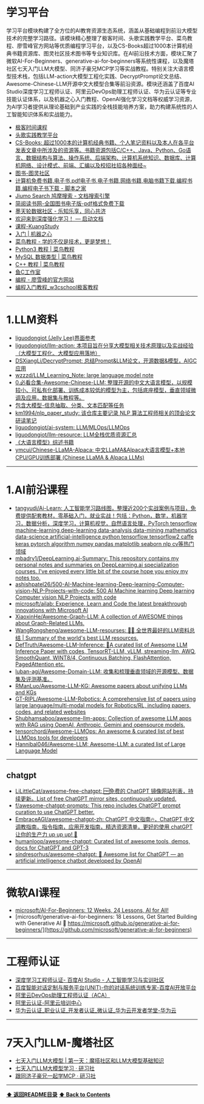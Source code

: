 # 学习平台

学习平台模块构建了全方位的AI教育资源生态系统，涵盖从基础编程到前沿大模型技术的完整学习路径。该模块精心整理了极客时间、头歌实践教学平台、菜鸟教程、廖雪峰官方网站等优质编程学习平台，以及CS-Books超过1000本计算机经典书籍资源库、图灵社区技术图书等专业知识库。在AI前沿技术方面，模块汇聚了微软AI-For-Beginners、generative-ai-for-beginners等系统性课程，以及魔塔社区七天入门LLM大模型、同济子豪兄MCP学习等实战教程。特别关注大语言模型技术栈，包括LLM-action大模型工程化实践、DecryptPrompt论文总结、Awesome-Chinese-LLM开源中文大模型合集等前沿资源。模块还涵盖了百度AI Studio深度学习工程师认证、阿里云DevOps助理工程师认证、华为云认证等专业技能认证体系，以及机器之心入门教程、OpenAI强化学习文档等权威学习资源，为AI学习者提供从理论基础到产业实践的全栈技能培养方案，助力构建系统性的人工智能知识体系和实战能力。

- [极客时间课程](https://www.kdocs.cn/l/cm88MmbmGS5Y)
- [头歌实践教学平台](https://www.educoder.net/)
- [CS-Books: 超过1000本的计算机经典书籍、个人笔记资料以及本人在各平台发表文章中所涉及的资源等。书籍资源包括C/C++、Java、Python、Go语言、数据结构与算法、操作系统、后端架构、计算机系统知识、数据库、计算机网络、设计模式、前端、汇编以及校招社招各种面经~](https://gitee.com/dingding962285595/CS-Books)
- [图书-图灵社区](https://www.ituring.com.cn/book)
- [计算机免费书籍,电子书,pdf电子书,电子书籍,网络书籍,电脑书籍下载,编程书籍,编程电子书下载 - 脚本之家](https://www.jb51.net/books/)
- [Jiumo Search 鸠摩搜索 - 文档搜索引擎](https://www.jiumodiary.com/)
- [简阅读书网-全国图书电子版-pdf格式免费下载](http://www.newbook8.com/)
- [墨天轮数据社区 - 乐知乐享，同心共济](https://www.modb.pro/)
- [欢迎来到深度强化学习！ — 启动文档](https://spinningup.openai.com/en/latest/index.html)
- [课程-KuangStudy](https://www.kuangstudy.com/course)
- [入门 | 机器之心](https://www.jiqizhixin.com/categories/basic)
- [菜鸟教程 - 学的不仅是技术，更是梦想！](https://www.runoob.com/)
- [Python3 教程 | 菜鸟教程](https://www.runoob.com/python3/python3-tutorial.html)
- [MySQL 数据类型 | 菜鸟教程](https://www.runoob.com/mysql/mysql-data-types.html)
- [C++ 教程 | 菜鸟教程](https://www.runoob.com/cplusplus/cpp-tutorial.html)
- [鱼C工作室](https://fishc.com.cn/forum.php)
- [编程 - 廖雪峰的官方网站](https://www.liaoxuefeng.com/category/895882450960192)
- [编程入门教程_w3cschool极客教程](https://www.w3cschool.cn/tutorial)

------------------------------------------------------------


# 1.LLM资料

- [liguodongiot (Jelly Lee)界面参考](https://github.com/liguodongiot)
- [liguodongiot/llm-action: 本项目旨在分享大模型相关技术原理以及实战经验（大模型工程化、大模型应用落地）](https://github.com/liguodongiot/llm-action)
- [DSXiangLi/DecryptPrompt: 总结Prompt&LLM论文，开源数据&模型，AIGC应用](https://github.com/DSXiangLi/DecryptPrompt)
- [wzzzd/LLM_Learning_Note: large language model note](https://github.com/wzzzd/LLM_Learning_Note?tab=readme-ov-file)
- [0.必看合集-Awesome-Chinese-LLM: 整理开源的中文大语言模型，以规模较小、可私有化部署、训练成本较低的模型为主，包括底座模型，垂直领域微调及应用，数据集与教程等。](https://github.com/HqWu-HITCS/Awesome-Chinese-LLM)
- [包含大模型-信息抽取、分类、文本匹配等任务](https://github.com/HarderThenHarder/transformers_tasks/tree/main)
- [km1994/nlp_paper_study: 该仓库主要记录 NLP 算法工程师相关的顶会论文研读笔记](https://github.com/km1994/nlp_paper_study)
- [liguodongiot/ai-system: LLM/MLOps/LLMOps](https://github.com/liguodongiot/ai-system)
- [liguodongiot/llm-resource: LLM全栈优质资源汇总](https://github.com/liguodongiot/llm-resource)
- [《大语言模型》综述书籍](https://github.com/LLMBook-zh/LLMBook-zh.github.io)
- [ymcui/Chinese-LLaMA-Alpaca: 中文LLaMA&Alpaca大语言模型+本地CPU/GPU训练部署 (Chinese LLaMA & Alpaca LLMs)](https://github.com/ymcui/Chinese-LLaMA-Alpaca#%E5%90%88%E5%B9%B6%E6%A8%A1%E5%9E%8B)

------------------------------------------------------------


# 1.AI前沿课程

- [tangyudi/Ai-Learn: 人工智能学习路线图，整理近200个实战案例与项目，免费提供配套教材，零基础入门，就业实战！包括：Python，数学，机器学习，数据分析，深度学习，计算机视觉，自然语言处理，PyTorch tensorflow machine-learning,deep-learning data-analysis data-mining mathematics data-science artificial-intelligence python tensorflow tensorflow2 caffe keras pytorch algorithm numpy pandas matplotlib seaborn nlp cv等热门领域](https://github.com/tangyudi/Ai-Learn)
- [mbadry1/DeepLearning.ai-Summary: This repository contains my personal notes and summaries on DeepLearning.ai specialization courses. I've enjoyed every little bit of the course hope you enjoy my notes too.](https://github.com/mbadry1/DeepLearning.ai-Summary)
- [ashishpatel26/500-AI-Machine-learning-Deep-learning-Computer-vision-NLP-Projects-with-code: 500 AI Machine learning Deep learning Computer vision NLP Projects with code](https://github.com/ashishpatel26/500-AI-Machine-learning-Deep-learning-Computer-vision-NLP-Projects-with-code)
- [microsoft/ailab: Experience, Learn and Code the latest breakthrough innovations with Microsoft AI](https://github.com/microsoft/ailab)
- [XiaoxinHe/Awesome-Graph-LLM: A collection of AWESOME things about Graph-Related LLMs.](https://github.com/XiaoxinHe/Awesome-Graph-LLM)
- [WangRongsheng/awesome-LLM-resourses: 🧑‍🚀 全世界最好的LLM资料总结 | Summary of the world's best LLM resources.](https://github.com/WangRongsheng/awesome-LLM-resourses)
- [DefTruth/Awesome-LLM-Inference: 📖A curated list of Awesome LLM Inference Paper with codes, TensorRT-LLM, vLLM, streaming-llm, AWQ, SmoothQuant, WINT8/4, Continuous Batching, FlashAttention, PagedAttention etc.](https://github.com/DefTruth/Awesome-LLM-Inference)
- [luban-agi/Awesome-Domain-LLM: 收集和梳理垂直领域的开源模型、数据集及评测基准。](https://github.com/luban-agi/Awesome-Domain-LLM)
- [RManLuo/Awesome-LLM-KG: Awesome papers about unifying LLMs and KGs](https://github.com/RManLuo/Awesome-LLM-KG)
- [GT-RIPL/Awesome-LLM-Robotics: A comprehensive list of papers using large language/multi-modal models for Robotics/RL, including papers, codes, and related websites](https://github.com/GT-RIPL/Awesome-LLM-Robotics)
- [Shubhamsaboo/awesome-llm-apps: Collection of awesome LLM apps with RAG using OpenAI, Anthropic, Gemini and opensource models.](https://github.com/Shubhamsaboo/awesome-llm-apps)
- [tensorchord/Awesome-LLMOps: An awesome & curated list of best LLMOps tools for developers](https://github.com/tensorchord/Awesome-LLMOps)
- [Hannibal046/Awesome-LLM: Awesome-LLM: a curated list of Large Language Model](https://github.com/Hannibal046/Awesome-LLM)

------------------------------------------------------------

## chatgpt

- [LiLittleCat/awesome-free-chatgpt: 🆓免费的 ChatGPT 镜像网站列表，持续更新。List of free ChatGPT mirror sites, continuously updated.](https://github.com/LiLittleCat/awesome-free-chatgpt)
- [f/awesome-chatgpt-prompts: This repo includes ChatGPT prompt curation to use ChatGPT better.](https://github.com/f/awesome-chatgpt-prompts)
- [EmbraceAGI/awesome-chatgpt-zh: ChatGPT 中文指南🔥，ChatGPT 中文调教指南，指令指南，应用开发指南，精选资源清单，更好的使用 chatGPT 让你的生产力 up up up! 🚀](https://github.com/EmbraceAGI/awesome-chatgpt-zh)
- [humanloop/awesome-chatgpt: Curated list of awesome tools, demos, docs for ChatGPT and GPT-3](https://github.com/humanloop/awesome-chatgpt)
- [sindresorhus/awesome-chatgpt: 🤖 Awesome list for ChatGPT — an artificial intelligence chatbot developed by OpenAI](https://github.com/sindresorhus/awesome-chatgpt)

------------------------------------------------------------


# 微软AI课程

- [microsoft/AI-For-Beginners: 12 Weeks, 24 Lessons, AI for All!](https://github.com/microsoft/AI-For-Beginners)
- [microsoft/generative-ai-for-beginners: 18 Lessons, Get Started Building with Generative AI 🔗 https://microsoft.github.io/generative-ai-for-beginners/](https://github.com/microsoft/generative-ai-for-beginners)

------------------------------------------------------------

# 工程师认证

- [深度学习工程师认证- 百度AI Studio - 人工智能学习与实训社区](https://aistudio.baidu.com/aistudio/certification)
- [百度智能对话定制与服务平台(UNIT)-你的对话系统训练专家-百度AI开放平台](https://ai.baidu.com/unit/v2/static/actual)
- [阿里云DevOps助理工程师认证（ACA）](https://edu.aliyun.com/certification/aca06)
- [阿里云认证-阿里云培训中心](https://edu.aliyun.com/certification?spm=5176.26975764.J_3467738760.4.1e8117b5IplTJk)
- [华为云认证_职业认证_开发者认证_微认证_华为云开发者学堂-华为云](https://edu.huaweicloud.com/certificationindex)
------------------------------------------------------------

# 7天入门LLM-魔塔社区

- [七天入门LLM大模型 | 第一天：魔搭社区和LLM大模型基础知识](https://mp.weixin.qq.com/s/mkLBxw7UsU1Y3imFKLMynw)
- [七天入门LLM大模型学习 · 研习社](https://www.modelscope.cn/learn/399?pid=339#4ever-bi-4467)
- [跟同济子豪兄一起学MCP · 研习社](https://modelscope.cn/learn/1121?pid=1114)

------------------------------------------------------------

**[⬆ 返回README目录](../README.md#目录)**
**[⬆ Back to Contents](../README-EN.md#contents)**